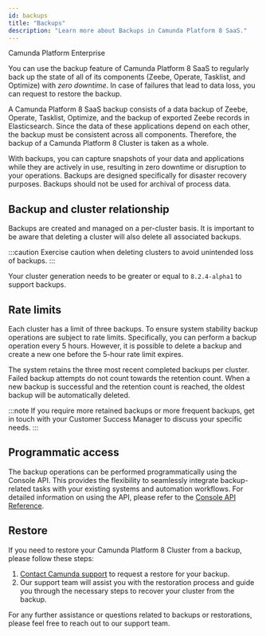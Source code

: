 ```yaml
---
id: backups
title: "Backups"
description: "Learn more about Backups in Camunda Platform 8 SaaS."
---
```


<span class="badge badge--enterprise-only">Camunda Platform Enterprise</span>

You can use the backup feature of Camunda Platform 8 SaaS to regularly back up the state of all of its components (Zeebe, Operate, Tasklist, and Optimize) with _zero downtime_. In case of failures that lead to data loss, you can request to restore the backup.

A Camunda Platform 8 SaaS backup consists of a data backup of Zeebe, Operate, Tasklist, Optimize, and the backup of exported Zeebe records in Elasticsearch. Since the data of these applications depend on each other, the backup must be consistent across all components. Therefore, the backup of a Camunda Platform 8 Cluster is taken as a whole.

With backups, you can capture snapshots of your data and applications while they are actively in use, resulting in zero downtime or disruption to your operations. Backups are designed specifically for disaster recovery purposes. Backups should not be used for archival of process data.

## Backup and cluster relationship

Backups are created and managed on a per-cluster basis. It is important to be aware that deleting a cluster will also delete all associated backups.

:::caution
Exercise caution when deleting clusters to avoid unintended loss of backups.
:::

Your cluster generation needs to be greater or equal to `8.2.4-alpha1` to support backups.

## Rate limits

Each cluster has a limit of three backups. To ensure system stability backup operations are subject to rate limits. Specifically, you can perform a backup operation every 5 hours. However, it is possible to delete a backup and create a new one before the 5-hour rate limit expires.

The system retains the three most recent completed backups per cluster. Failed backup attempts do not count towards the retention count. When a new backup is successful and the retention count is reached, the oldest backup will be automatically deleted.

:::note
If you require more retained backups or more frequent backups, get in touch with your Customer Success Manager to discuss your specific needs.
:::

## Programmatic access

The backup operations can be performed programmatically using the Console API. This provides the flexibility to seamlessly integrate backup-related tasks with your existing systems and automation workflows. For detailed information on using the API, please refer to the [Console API Reference](/docs/apis-tools/console-api-reference/).

## Restore

If you need to restore your Camunda Platform 8 Cluster from a backup, please follow these steps:

1. [Contact Camunda support](https://camunda.com/services/support/) to request a restore for your backup.
1. Our support team will assist you with the restoration process and guide you through the necessary steps to recover your cluster from the backup.

For any further assistance or questions related to backups or restorations, please feel free to reach out to our support team.
